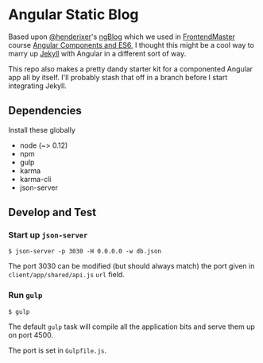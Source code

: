 # Angular Static Blog

Based upon [@henderixer](https://github.com/Hendrixer)'s
[ngBlog](https://github.com/angular-class/ngBlog) which we used in
[FrontendMaster](https://frontendmasters.com/) course
[Angular Components and ES6](), I thought this might be a cool way to
marry up [Jekyll](http://jekyllrb.com) with Angular in a different
sort of way.

This repo also makes a pretty dandy starter kit for a componented
Angular app all by itself. I'll probably stash that off in a branch
before I start integrating Jekyll.

## Dependencies

Install these globally

* node (~> 0.12)
* npm
* gulp
* karma
* karma-cli
* json-server

## Develop and Test

### Start up `json-server`

    $ json-server -p 3030 -H 0.0.0.0 -w db.json

The port 3030 can be modified (but should always match) the port given
in `client/app/shared/api.js` `url` field.

### Run `gulp`

    $ gulp

The default `gulp` task will compile all the application bits and
serve them up on port 4500.

The port is set in `Gulpfile.js`.
